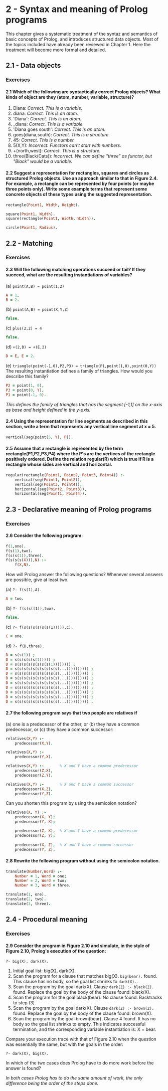 # 2 - Syntax and meaning of Prolog programs

This chapter gives a systematic treatment of the syntaz and semantics of basic concepts of Prolog, and introduces structured data objects. Most of the topics included have already been reviewed in Chapter 1. Here the treatment will become more formal and detailed.

## 2.1 - Data objects

### Exercises 

#### 2.1 Which of the following are syntactically correct Prolog objects? What kinds of object are they (atom, number, variable, structure)?

1. Diana: *Correct. This is a variable.*
2. diana: *Correct. This is an atom.*
3. 'Diana': *Correct. This is an atom.*
4. _diana: *Correct. This is a variable.*
5. 'Diana goes south': *Correct. This is an atom.*
6. goes(diana,south): *Correct. This is a structure.*
7. 45: *Correct. This is a number.*
8. 5(X,Y): *Incorrect. Functors can't start with numbers.*
9. +(north,west): *Correct. This is a structure.*
10. three(Black(Cats)): *Incorrect. We can define "three" as functor, but "Black" would be a variable.*

#### 2.2 Suggest a representation for rectangles, squares and circles as structured Prolog objects. Use an approach similar to that in Figure 2.4. For example, a rectangle can be represented by four points (or maybe three points only). Write some example terms that represent some concrete objects of these types using the suggested representation.

```prolog
rectangle(Point1, Width, Height).

square(Point1, Width).
square(rectangle(Point1, Width, Width)).

circle(Point1, Radius).
```


## 2.2 - Matching

### Exercises 

#### 2.3 Will the following matching operations succeed or fail? If they succeed, what are the resulting instantiations of variables?

(a) `point(A,B) = point(1,2)`

```prolog
A = 1,
B = 2.
```

(b) `point(A,B) = point(X,Y,Z)`

```prolog
false.
```

(c) `plus(2,2) = 4`

```prolog
false.
```

(d) `+(2,D) = +(E,2)`

```prolog
D = E, E = 2.
```

(e) `triangle(point(-1,0),P2,P3) = triangle(P1,point(1,0),point(0,Y))`
    The resulting instantiation defines a family of triangles. How would you describe this family?

```prolog
P2 = point(1, 0),
P3 = point(0, Y),
P1 = point(-1, 0).
```

*This defines the family of triangles that has the segment [-1,1] on the x-axis as base and height defined in the y-axis.*

#### 2.4 Using the representation for line segments as described in this section, write a term that represents any vertical line segment at x = 5.

```prolog
vertical(seg(point(5, Y), P)).
```

#### 2.5 Assume that a rectangle is represented by the term rectangle(P1,P2,P3,P4) where the P's are the vertices of the rectangle positively ordered. Define the relation regular(R) which is true if R is a rectangle whose sides are vertical and horizontal.

```prolog
regular(rectangle(Point1, Point2, Point3, Point4)) :-
    vertical(seg(Point1, Point2)),
    vertical(seg(Point3, Point4)),
    horizontal(seg(Point2, Point3)),
    horizontal(seg(Point1, Point4)).
```

## 2.3 - Declarative meaning of Prolog programs

### Exercises

#### 2.6 Consider the following program:

```prolog
f(1,one).
f(s(1),two).
f(s(s(1)),three).
f(s(s(s(X))),N) :-
    f(X,N).
```

How will Prolog answer the following questions? Whenever several answers are possible, give at least two.

(a) `?- f(s(1),A).`

```prolog
A = two.
```

(b) `?- f(s(s((1)),two).` 

```prolog
false.
```

(c) `?- f(s(s(s(s(s(s(1))))),C).`

```prolog
C = one.
```

(d) `?- f(D,three).`

```prolog
D = s(s(1)) ;
D = s(s(s(s(s(1))))) ;
D = s(s(s(s(s(s(s(s(1)))))))) ;
D = s(s(s(s(s(s(s(s(s(s(...)))))))))) ;
D = s(s(s(s(s(s(s(s(s(s(...)))))))))) ;
D = s(s(s(s(s(s(s(s(s(s(...)))))))))) ;
D = s(s(s(s(s(s(s(s(s(s(...)))))))))) ;
D = s(s(s(s(s(s(s(s(s(s(...)))))))))) ;
D = s(s(s(s(s(s(s(s(s(s(...)))))))))) ;
D = s(s(s(s(s(s(s(s(s(s(...)))))))))) ;
D = s(s(s(s(s(s(s(s(s(s(...)))))))))) .
```

#### 2.7 the following program says that two people are relatives if

(a) one is a predecessor of the other, or
(b) they have a common predecessor, or
(c) they have a common successor:

```prolog
relatives(X,Y) :-
    predecessor(X,Y).

relatives(X,Y) :-
    predecessor(Y,X).

relatives(X,Y) :-       % X and Y have a common predecessor
    predecessor(Z,X),
    predecessor(Z,Y).

relatives(X,Y) :-       % X and Y have a common successor
    predecessor(X,Z),
    predecessor(Y,Z).
```

Can you shorten this program by using the semicolon notation?

```prolog
relatives(X, Y) :-
    predecessor(X, Y);
    predecessor(Y, X);

    predecessor(Z, X),  % X and Y have a common predecessor
    predecessor(Z, Y);
    
    predecessor(X, Z),  % X and Y have a common successor
    predecessor(Y, Z).
```

#### 2.8 Rewrite the following program without using the semicolon notation.

```prolog
translate(Number,Word) :-
    Number = 1, Word = one;
    Number = 2, Word = two;
    Number = 3, Word = three.
```

```prolog
translate(1, one).
translate(2, two).
translate(3, three).
```

## 2.4 - Procedural meaning

### Exercises

#### 2.9 Consider the program in Figure 2.10 and simulate, in the style of Figure 2.10, Prolog's execution of the question:

```
?- big(X), dark(X).
```

1. Initial goal list: big(X), dark(X).
2. Scan the program for a clause that matches big(X). `big(bear).` found.
   This clause has no body, so the goal list shrinks to `dark(X).`.
3. Scan the program by the goal dark(X). Clause `dark(Z) :- black(Z).` found.
   Replace the goal by the body of the clause found: black(X).
4. Scan the program for the goal black(bear). No clause found. Backtracks to step (3).
5. Scan the program by the goal dark(X). Clause `dark(Z) :- brown(Z).` found.
   Replace the goal by the body of the clause found: brown(X).
6. Scan the program by the goal brown(bear). Clause 4 found. It has no body so the goal list shrinks to empty. This indicates successful termination, and the corresponding variable instantiation is: X = bear.

Compare your execution trace with that of Figure 2.10 when the question was essentially the same, but with the goals in the order:

```
?- dark(X), big(X).
```

In which of the two cases does Prolog have to do more work before the answer is found?

*In both cases Prolog has to do the same amount of work, the only difference being the order of the steps done.*
